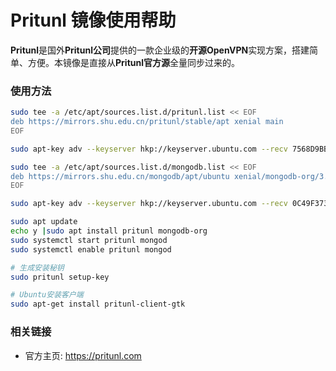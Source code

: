 # Pritunl 镜像使用帮助

**Pritunl**是国外**Pritunl公司**提供的一款企业级的**开源OpenVPN**实现方案，搭建简单、方便。本镜像是直接从**Pritunl官方源**全量同步过来的。

### 使用方法

```bash
sudo tee -a /etc/apt/sources.list.d/pritunl.list << EOF
deb https://mirrors.shu.edu.cn/pritunl/stable/apt xenial main
EOF

sudo apt-key adv --keyserver hkp://keyserver.ubuntu.com --recv 7568D9BB55FF9E5287D586017AE645C0CF8E292A

sudo tee -a /etc/apt/sources.list.d/mongodb.list << EOF
deb https://mirrors.shu.edu.cn/mongodb/apt/ubuntu xenial/mongodb-org/3.4 multiverse
EOF

sudo apt-key adv --keyserver hkp://keyserver.ubuntu.com --recv 0C49F3730359A14518585931BC711F9BA15703C6

sudo apt update
echo y |sudo apt install pritunl mongodb-org
sudo systemctl start pritunl mongod
sudo systemctl enable pritunl mongod

# 生成安装秘钥 
sudo pritunl setup-key

# Ubuntu安装客户端
sudo apt-get install pritunl-client-gtk
```
### 相关链接

- 官方主页: https://pritunl.com